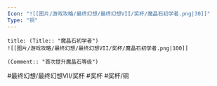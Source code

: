 ```yaml
---
Icon: "![[图片/游戏攻略/最终幻想/最终幻想VII/奖杯/魔晶石初学者.png|30]]"
Type: "铜"
---
```

```ad-common-bronze-trophy
title: (Title:: "魔晶石初学者")
![[图片/游戏攻略/最终幻想/最终幻想VII/奖杯/魔晶石初学者.png|100]]

(Comment:: "首次提升魔晶石等级")
```

#最终幻想/最终幻想VII/奖杯 #奖杯 #奖杯/铜
